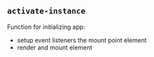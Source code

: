 
`activate-instance`
----

Function for initializing app:

* setup event listeners the mount point element
* render and mount element
